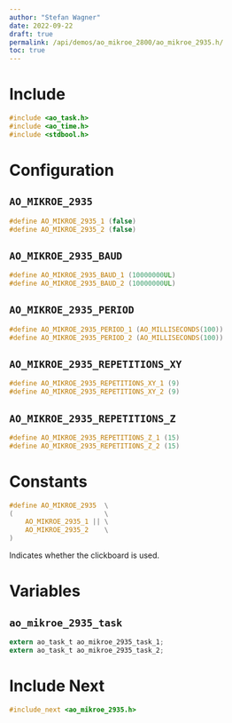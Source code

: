 ```yaml
---
author: "Stefan Wagner"
date: 2022-09-22
draft: true
permalink: /api/demos/ao_mikroe_2800/ao_mikroe_2935.h/
toc: true
---
```


# Include

```c
#include <ao_task.h>
#include <ao_time.h>
#include <stdbool.h>
```

# Configuration

## `AO_MIKROE_2935`

```c
#define AO_MIKROE_2935_1 (false)
#define AO_MIKROE_2935_2 (false)
```

## `AO_MIKROE_2935_BAUD`

```c
#define AO_MIKROE_2935_BAUD_1 (10000000UL)
#define AO_MIKROE_2935_BAUD_2 (10000000UL)
```

## `AO_MIKROE_2935_PERIOD`

```c
#define AO_MIKROE_2935_PERIOD_1 (AO_MILLISECONDS(100))
#define AO_MIKROE_2935_PERIOD_2 (AO_MILLISECONDS(100))
```

## `AO_MIKROE_2935_REPETITIONS_XY`

```c
#define AO_MIKROE_2935_REPETITIONS_XY_1 (9)
#define AO_MIKROE_2935_REPETITIONS_XY_2 (9)
```

## `AO_MIKROE_2935_REPETITIONS_Z`

```c
#define AO_MIKROE_2935_REPETITIONS_Z_1 (15)
#define AO_MIKROE_2935_REPETITIONS_Z_2 (15)
```

# Constants

```c
#define AO_MIKROE_2935  \
(                       \
    AO_MIKROE_2935_1 || \
    AO_MIKROE_2935_2    \
)
```

Indicates whether the clickboard is used.

# Variables

## `ao_mikroe_2935_task`

```c
extern ao_task_t ao_mikroe_2935_task_1;
extern ao_task_t ao_mikroe_2935_task_2;
```

# Include Next

```c
#include_next <ao_mikroe_2935.h>
```
